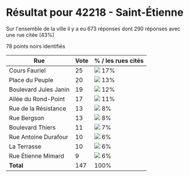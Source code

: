 # Résultat pour 42218 - Saint-Étienne

Sur l'ensemble de la ville il y a eu 673 réponses dont 290 réponses avec une rue citée (43%)

78 points noirs identifiés

| Rue | Vote | % / les rues cités|
|-----|------|-------------------|
| Cours Fauriel | 25 | <img src="../../img/bar_17.gif" />&nbsp;17%|
| Place du Peuple | 20 | <img src="../../img/bar_13.gif" />&nbsp;13%|
| Boulevard Jules Janin | 19 | <img src="../../img/bar_12.gif" />&nbsp;12%|
| Allée du Rond-Point | 17 | <img src="../../img/bar_11.gif" />&nbsp;11%|
| Rue de la Résistance | 13 | <img src="../../img/bar_8.gif" />&nbsp;8%|
| Rue Bergson | 13 | <img src="../../img/bar_8.gif" />&nbsp;8%|
| Boulevard Thiers | 11 | <img src="../../img/bar_7.gif" />&nbsp;7%|
| Rue Antoine Durafour | 10 | <img src="../../img/bar_6.gif" />&nbsp;6%|
| La Terrasse | 10 | <img src="../../img/bar_6.gif" />&nbsp;6%|
| Rue Étienne Mimard | 9 | <img src="../../img/bar_6.gif" />&nbsp;6%|
| **Total** | 147 | 100%|

